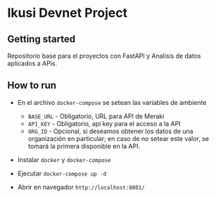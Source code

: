 # Ikusi Devnet Project

## Getting started

Repositorio base para el proyectos con FastAPI y Analisis de datos aplicados a APis.

## How to run

- En el archivo `docker-compose` se setean las variables de ambiente
  - `BASE_URL` - Obligatorio, URL para API de Meraki
  - `API_KEY` - Obligatorio, api key para el acceso a la API
  - `ORG_ID` - Opcional, si deseamos obtener los datos de una organización en particular; en caso de no setear este valor, se tomará la primera disponible en la API.

- Instalar `docker` y `docker-compose`
- Ejecutar `docker-compose up -d`
- Abrir en navegador `http://localhost:8001/`
